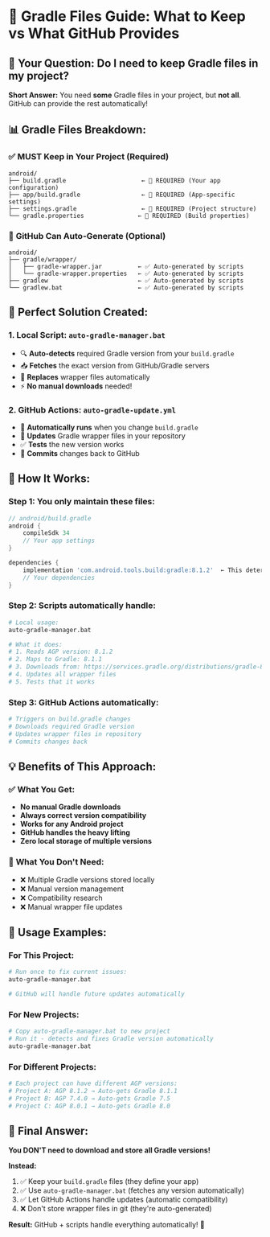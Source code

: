# 📁 Gradle Files Guide: What to Keep vs What GitHub Provides

## 🤔 **Your Question: Do I need to keep Gradle files in my project?**

**Short Answer:** You need **some** Gradle files in your project, but **not all**. GitHub can provide the rest automatically!

## 📊 **Gradle Files Breakdown:**

### ✅ **MUST Keep in Your Project** (Required)
```
android/
├── build.gradle                     ← 🔴 REQUIRED (Your app configuration)
├── app/build.gradle                 ← 🔴 REQUIRED (App-specific settings)
├── settings.gradle                  ← 🔴 REQUIRED (Project structure)
└── gradle.properties               ← 🔴 REQUIRED (Build properties)
```

### 🤖 **GitHub Can Auto-Generate** (Optional)
```
android/
├── gradle/wrapper/
│   ├── gradle-wrapper.jar          ← ✅ Auto-generated by scripts
│   └── gradle-wrapper.properties   ← ✅ Auto-generated by scripts
├── gradlew                         ← ✅ Auto-generated by scripts
└── gradlew.bat                     ← ✅ Auto-generated by scripts
```

## 🎯 **Perfect Solution Created:**

### **1. Local Script: `auto-gradle-manager.bat`**
- 🔍 **Auto-detects** required Gradle version from your `build.gradle`
- 📥 **Fetches** the exact version from GitHub/Gradle servers
- 🔄 **Replaces** wrapper files automatically
- ⚡ **No manual downloads** needed!

### **2. GitHub Actions: `auto-gradle-update.yml`**
- 🤖 **Automatically runs** when you change `build.gradle`
- 🔄 **Updates** Gradle wrapper files in your repository
- ✅ **Tests** the new version works
- 💾 **Commits** changes back to GitHub

## 🚀 **How It Works:**

### **Step 1: You only maintain these files:**
```gradle
// android/build.gradle
android {
    compileSdk 34
    // Your app settings
}

dependencies {
    implementation 'com.android.tools.build:gradle:8.1.2'  ← This determines Gradle version
    // Your dependencies
}
```

### **Step 2: Scripts automatically handle:**
```bash
# Local usage:
auto-gradle-manager.bat

# What it does:
# 1. Reads AGP version: 8.1.2
# 2. Maps to Gradle: 8.1.1
# 3. Downloads from: https://services.gradle.org/distributions/gradle-8.1.1-bin.zip
# 4. Updates all wrapper files
# 5. Tests that it works
```

### **Step 3: GitHub Actions automatically:**
```yaml
# Triggers on build.gradle changes
# Downloads required Gradle version
# Updates wrapper files in repository
# Commits changes back
```

## 💡 **Benefits of This Approach:**

### ✅ **What You Get:**
- **No manual Gradle downloads**
- **Always correct version compatibility**
- **Works for any Android project**
- **GitHub handles the heavy lifting**
- **Zero local storage of multiple versions**

### 🎯 **What You Don't Need:**
- ❌ Multiple Gradle versions stored locally
- ❌ Manual version management
- ❌ Compatibility research
- ❌ Manual wrapper file updates

## 🔧 **Usage Examples:**

### **For This Project:**
```bash
# Run once to fix current issues:
auto-gradle-manager.bat

# GitHub will handle future updates automatically
```

### **For New Projects:**
```bash
# Copy auto-gradle-manager.bat to new project
# Run it - detects and fixes Gradle version automatically
auto-gradle-manager.bat
```

### **For Different Projects:**
```bash
# Each project can have different AGP versions:
# Project A: AGP 8.1.2 → Auto-gets Gradle 8.1.1
# Project B: AGP 7.4.0 → Auto-gets Gradle 7.5
# Project C: AGP 8.0.1 → Auto-gets Gradle 8.0
```

## 🎉 **Final Answer:**

**You DON'T need to download and store all Gradle versions!**

**Instead:**
1. ✅ Keep your `build.gradle` files (they define your app)
2. ✅ Use `auto-gradle-manager.bat` (fetches any version automatically)
3. ✅ Let GitHub Actions handle updates (automatic compatibility)
4. ❌ Don't store wrapper files in git (they're auto-generated)

**Result:** GitHub + scripts handle everything automatically! 🚀 